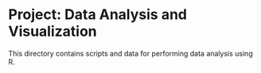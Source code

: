 # Project: Data Analysis and Visualization

This directory contains scripts and data for performing data analysis using R.